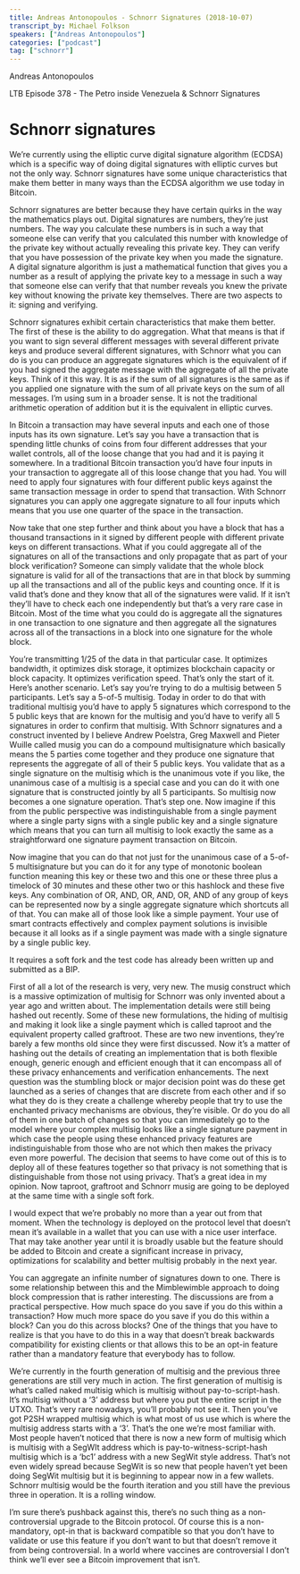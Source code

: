 ```yaml
---
title: Andreas Antonopoulos - Schnorr Signatures (2018-10-07)
transcript_by: Michael Folkson
speakers: ["Andreas Antonopoulos"]
categories: ["podcast"]
tag: ["schnorr"]
---
```


Andreas Antonopoulos

LTB Episode 378 - The Petro inside Venezuela & Schnorr Signatures

# Schnorr signatures

We’re currently using the elliptic curve digital signature algorithm (ECDSA) which is a specific way of doing digital signatures with elliptic curves but not the only way. Schnorr signatures have some unique characteristics that make them better in many ways than the ECDSA algorithm we use today in Bitcoin.

Schnorr signatures are better because they have certain quirks in the way the mathematics plays out. Digital signatures are numbers, they’re just numbers. The way you calculate these numbers is in such a way that someone else can verify that you calculated this number with knowledge of the private key without actually revealing this private key. They can verify that you have possession of the private key when you made the signature. A digital signature algorithm is just a mathematical function that gives you a number as a result of applying the private key to a message in such a way that someone else can verify that that number reveals you knew the private key without knowing the private key themselves. There are two aspects to it: signing and verifying.

Schnorr signatures exhibit certain characteristics that make them better. The first of these is the ability to do aggregation. What that means is that if you want to sign several different messages with several different private keys and produce several different signatures, with Schnorr what you can do is you can produce an aggregate signatures which is the equivalent of if you had signed the aggregate message with the aggregate of all the private keys. Think of it this way. It is as if the sum of all signatures is the same as if you applied one signature with the sum of all private keys on the sum of all messages. I’m using sum in a broader sense. It is not the traditional arithmetic operation of addition but it is the equivalent in elliptic curves.

In Bitcoin a transaction may have several inputs and each one of those inputs has its own signature. Let’s say you have a transaction that is spending little chunks of coins from four different addresses that your wallet controls, all of the loose change that you had and it is paying it somewhere. In a traditional Bitcoin transaction you’d have four inputs in your transaction to aggregate all of this loose change that you had. You will need to apply four signatures with four different public keys against the same transaction message in order to spend that transaction. With Schnorr signatures you can apply one aggregate signature to all four inputs which means that you use one quarter of the space in the transaction.

Now take that one step further and think about you have a block that has a thousand transactions in it signed by different people with different private keys on different transactions. What if you could aggregate all of the signatures on all of the transactions and only propagate that as part of your block verification? Someone can simply validate that the whole block signature is valid for all of the transactions that are in that block by summing up all the transactions and all of the public keys and counting once. If it is valid that’s done and they know that all of the signatures were valid. If it isn’t they’ll have to check each one independently but that’s a very rare case in Bitcoin. Most of the time what you could do is aggregate all the signatures in one transaction to one signature and then aggregate all the signatures across all of the transactions in a block into one signature for the whole block.

You’re transmitting 1/25 of the data in that particular case. It optimizes bandwidth, it optimizes disk storage, it optimizes blockchain capacity or block capacity. It optimizes verification speed. That’s only the start of it. Here’s another scenario. Let’s say you’re trying to do a multisig between 5 participants. Let’s say a 5-of-5 multisig. Today in order to do that with traditional multisig you’d have to apply 5 signatures which correspond to the 5 public keys that are known for the multisig and you’d have to verify all 5 signatures in order to confirm that multisig. WIth Schnorr signatures and a construct invented by I believe Andrew Poelstra, Greg Maxwell and Pieter Wuille called musig you can do a compound multisignature which basically means the 5 parties come together and they produce one signature that represents the aggregate of all of their 5 public keys. You validate that as a single signature on the multisig which is the unanimous vote if you like, the unanimous case of a multisig is a special case and you can do it with one signature that is constructed jointly by all 5 participants. So multisig now becomes a one signature operation. That’s step one. Now imagine if this from the public perspective was indistinguishable from a single payment where a single party signs with a single public key and a single signature which means that you can turn all multisig to look exactly the same as a straightforward one signature payment transaction on Bitcoin.

Now imagine that you can do that not just for the unanimous case of a 5-of-5 multisignature but you can do it for any type of monotonic boolean function meaning this key or these two and this one or these three plus a timelock of 30 minutes and these other two or this hashlock and these five keys. Any combination of OR, AND, OR, AND, OR, AND of any group of keys can be represented now by a single aggregate signature which shortcuts all of that. You can make all of those look like a simple payment. Your use of smart contracts effectively and complex payment solutions is invisible because it all looks as if a single payment was made with a single signature by a single public key.

It requires a soft fork and the test code has already been written up and submitted as a BIP.

First of all a lot of the research is very, very new. The musig construct which is a massive optimization of multisig for Schnorr was only invented about a year ago and written about. The implementation details were still being hashed out recently. Some of these new formulations, the hiding of multisig and making it look like a single payment which is called taproot and the equivalent property called graftroot. These are two new inventions, they’re barely a few months old since they were first discussed. Now it’s a matter of hashing out the details of creating an implementation that is both flexible enough, generic enough and efficient enough that it can encompass all of these privacy enhancements and verification enhancements. The next question was the stumbling block or major decision point was do these get launched as a series of changes that are discrete from each other and if so what they do is they create a challenge whereby people that try to use the enchanted privacy mechanisms are obvious, they’re visible. Or do you do all of them in one batch of changes so that you can immediately go to the model where your complex multisig looks like a single signature payment in which case the people using these enhanced privacy features are indistinguishable from those who are not which then makes the privacy even more powerful. The decision that seems to have come out of this is to deploy all of these features together so that privacy is not something that is distinguishable from those not using privacy. That’s a great idea in my opinion. Now taproot, graftroot and Schnorr musig are going to be deployed at the same time with a single soft fork.

I would expect that we’re probably no more than a year out from that moment. When the technology is deployed on the protocol level that doesn’t mean it’s available in a wallet that you can use with a nice user interface. That may take another year until it is broadly usable but the feature should be added to Bitcoin and create a significant increase in privacy, optimizations for scalability and better multisig probably in the next year.

You can aggregate an infinite number of signatures down to one. There is some relationship between this and the Mimblewimble approach to doing block compression that is rather interesting. The discussions are from a practical perspective. How much space do you save if you do this within a transaction? How much more space do you save if you do this within a block? Can you do this across blocks? One of the things that you have to realize is that you have to do this in a way that doesn’t break backwards compatibility for existing clients or that allows this to be an opt-in feature rather than a mandatory feature that everybody has to follow.

We’re currently in the fourth generation of multisig and the previous three generations are still very much in action. The first generation of multisig is what’s called naked multisig which is multisig without pay-to-script-hash. It’s multisig without a ‘3’ address but where you put the entire script in the UTXO. That’s very rare nowadays, you’ll probably not see it. Then you’ve got P2SH wrapped multisig which is what most of us use which is where the multisig address starts with a ‘3’. That’s the one we’re most familiar with. Most people haven’t noticed that there is now a new form of multisig which is multisig with a SegWIt address which is pay-to-witness-script-hash multisig which is a ‘bc1’ address with a new SegWit style address. That’s not even widely spread because SegWit is so new that people haven’t yet been doing SegWit multisig but it is beginning to appear now in a few wallets. Schnorr multisig would be the fourth iteration and you still have the previous three in operation. It is a rolling window.

I’m sure there’s pushback against this, there’s no such thing as a non-controversial upgrade to the Bitcoin protocol. Of course this is a non-mandatory, opt-in that is backward compatible so that you don’t have to validate or use this feature if you don’t want to but that doesn’t remove it from being controversial. In a world where vaccines are controversial I don’t think we’ll ever see a Bitcoin improvement that isn’t.
